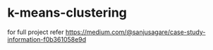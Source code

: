# k-means-clustering
for full project refer
https://medium.com/@sanjusagare/case-study-information-f0b361058e9d
